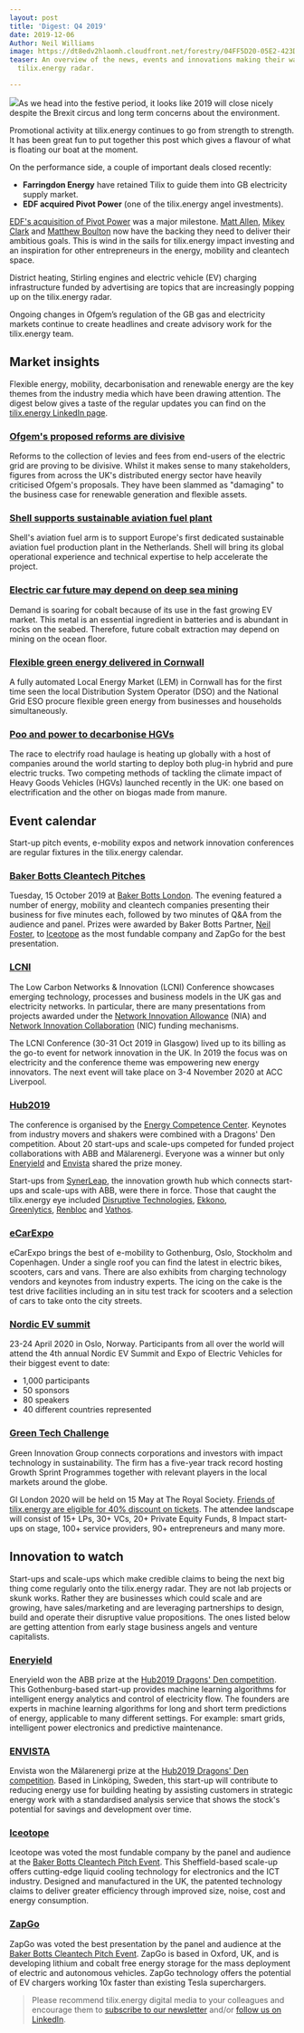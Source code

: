 ```yaml
---
layout: post
title: 'Digest: Q4 2019'
date: 2019-12-06
Author: Neil Williams
image: https://dt8edv2hlaomh.cloudfront.net/forestry/04FF5D20-05E2-423D-9120-5992870BA0AC.jpeg
teaser: An overview of the news, events and innovations making their way onto the
  tilix.energy radar.

---
```

![](https://dt8edv2hlaomh.cloudfront.net/img/blogs/cta.png)As we head into the festive period, it looks like 2019 will close nicely despite the Brexit circus and long term concerns about the environment. 

Promotional activity at tilix.energy continues to go from strength to strength. It has been great fun to put together this post which gives a flavour of what is floating our boat at the moment.  
  
On the performance side, a couple of important deals closed recently:

* **Farringdon Energy** have retained Tilix to guide them into GB electricity supply market.
* **EDF acquired Pivot Power** (one of the tilix.energy angel investments).

[EDF's acquisition of Pivot Power](https://www.linkedin.com/feed/update/urn:li:activity:6597072858881626112) was a major milestone. [Matt Allen](https://www.linkedin.com/in/ACoAAAE8d0QB6LGKyFAlYWzEeuTk0NEhG6r0ztA/), [Mikey Clark](https://www.linkedin.com/in/ACoAAAN9og0BCo0c93VzWqibwHPMIJNJlLcSHes/) and [Matthew Boulton](https://www.linkedin.com/in/ACoAAAEHnrUBqYmLqOCH5en2v9CEoL-jbsOA8XU/) now have the backing they need to deliver their ambitious goals. This is wind in the sails for tilix.energy impact investing and an inspiration for other entrepreneurs in the energy, mobility and cleantech space.

District heating, Stirling engines and electric vehicle (EV) charging infrastructure funded by advertising are topics that are increasingly popping up on the tilix.energy radar.

Ongoing changes in Ofgem’s regulation of the GB gas and electricity markets continue to create headlines and create advisory work for the tilix.energy team.

## Market insights

Flexible energy, mobility, decarbonisation and renewable energy are the key themes from the industry media which have been drawing attention. The digest below gives a taste of the regular updates you can find on the [tilix.energy LinkedIn page](https://www.linkedin.com/company/tilix).

### [Ofgem's proposed reforms are divisive](https://www.linkedin.com/feed/update/urn:li:activity:6603629780434776065)

Reforms to the collection of levies and fees from end-users of the electric grid are proving to be divisive. Whilst it makes sense to many stakeholders, figures from across the UK's distributed energy sector have heavily criticised Ofgem's proposals. They have been slammed as "damaging" to the business case for renewable generation and flexible assets.

### [Shell supports sustainable aviation fuel plant](https://www.linkedin.com/feed/update/urn:li:activity:6601071966814302208)

Shell's aviation fuel arm is to support Europe's first dedicated sustainable aviation fuel production plant in the Netherlands. Shell will bring its global operational experience and technical expertise to help accelerate the project.

### [Electric car future may depend on deep sea mining](https://www.linkedin.com/feed/update/urn:li:activity:6600364159198650368)

Demand is soaring for cobalt because of its use in the fast growing EV market. This metal is an essential ingredient in batteries and is abundant in rocks on the seabed. Therefore, future cobalt extraction may depend on mining on the ocean floor.

### [Flexible green energy delivered in Cornwall](https://www.linkedin.com/feed/update/urn:li:activity:6599630773807050752)

A fully automated Local Energy Market (LEM) in Cornwall has for the first time seen the local Distribution System Operator (DSO) and the National Grid ESO procure flexible green energy from businesses and households simultaneously.

### [Poo and power to decarbonise HGVs](https://www.linkedin.com/feed/update/urn:li:activity:6598565163845120000)

The race to electrify road haulage is heating up globally with a host of companies around the world starting to deploy both plug-in hybrid and pure electric trucks. Two competing methods of tackling the climate impact of Heavy Goods Vehicles (HGVs) launched recently in the UK: one based on electrification and the other on biogas made from manure.

## Event calendar

Start-up pitch events, e-mobility expos and network innovation conferences are regular fixtures in the tilix.energy calendar.

### [Baker Botts Cleantech Pitches](https://www.bakerbotts.com/events/2019/10/cleantech-pitch-event)

Tuesday, 15 October 2019 at [Baker Botts London](https://www.bakerbotts.com/offices/london). The evening featured a number of energy, mobility and cleantech companies presenting their business for five minutes each, followed by two minutes of Q&A from the audience and panel. Prizes were awarded by Baker Botts Partner, [Neil Foster](https://www.bakerbotts.com/people/f/foster-neil), to [Iceotope](https://www.iceotope.com) as the most fundable company and ZapGo for the best presentation.

### [LCNI](http://www.lcniconference.org)

The Low Carbon Networks & Innovation (LCNI) Conference showcases emerging technology, processes and business models in the UK gas and electricity networks. In particular, there are many presentations from projects awarded under the [Network Innovation Allowance](https://www.ofgem.gov.uk/network-regulation-riio-model/network-innovation/electricity-network-innovation-allowance) (NIA) and [Network Innovation Collaboration](http://www.nicollaborationportal.org/) (NIC) funding mechanisms.

The LCNI Conference (30-31 Oct 2019 in Glasgow) lived up to its billing as the go-to event for network innovation in the UK. In 2019 the focus was on electricity and the conference theme was empowering new energy innovators. The next event will take place on 3-4 November 2020 at ACC Liverpool.

### [Hub2019](http://hub2019.se)

The conference is organised by the [Energy Competence Center](http://www.eccsweden.se/). Keynotes from industry movers and shakers were combined with a Dragons' Den competition. About 20 start-ups and scale-ups competed for funded project collaborations with ABB and Mälarenergi. Everyone was a winner but only [Eneryield](http://www.eneryield.com) and [Envista](https://www.envista.se) shared the prize money.

Start-ups from [SynerLeap](https://synerleap.com), the innovation growth hub which connects start-ups and scale-ups with ABB, were there in force. Those that caught the tilix.energy eye included [Disruptive Technologies](https://disruptive-technologies.com/), [Ekkono](https://ekkono.ai/), [Greenlytics](https://greenlytics.io/), [Renbloc](https://renbloc.com/) and [Vathos](https://vathos-robotics.com/).

### [eCarExpo](http://ecarexpo.se)

eCarExpo brings the best of e-mobility to Gothenburg, Oslo, Stockholm and Copenhagen. Under a single roof you can find the latest in electric bikes, scooters, cars and vans. There are also exhibits from charging technology vendors and keynotes from industry experts. The icing on the cake is the test drive facilities including an in situ test track for scooters and a selection of cars to take onto the city streets.

### [Nordic EV summit](https://nordicevs.no)

23-24 April 2020 in Oslo, Norway. Participants from all over the world will attend the 4th annual Nordic EV Summit and Expo of Electric Vehicles for their biggest event to date:

* 1,000 participants
* 50 sponsors
* 80 speakers
* 40 different countries represented

### [Green Tech Challenge](https://gi-london-2020-tickets.eventbrite.dk/?discount%3DTilix2020)

Green Innovation Group connects corporations and investors with impact technology in sustainability. The firm has a five-year track record hosting Growth Sprint Programmes together with relevant players in the local markets around the globe.

GI London 2020 will be held on 15 May at The Royal Society. [Friends of tilix.energy are eligible for 40% discount on tickets](https://gi-london-2020-tickets.eventbrite.dk/?discount%3DTilix2020). The attendee landscape will consist of 15+ LPs, 30+ VCs, 20+ Private Equity Funds, 8 Impact start-ups on stage, 100+ service providers, 90+ entrepreneurs and many more.

## Innovation to watch

Start-ups and scale-ups which make credible claims to being the next big thing come regularly onto the tilix.energy radar. They are not lab projects or skunk works. Rather they are businesses which could scale and are growing, have sales/marketing and are leveraging partnerships to design, build and operate their disruptive value propositions. The ones listed below are getting attention from early stage business angels and venture capitalists.

### [Eneryield](http://www.eneryield.com)

Eneryield won the ABB prize at the [Hub2019 Dragons' Den competition](https://www.hub2019dragonsdens.com). This Gothenburg-based start-up provides machine learning algorithms for intelligent energy analytics and control of electricity flow. The founders are experts in machine learning algorithms for long and short term predictions of energy, applicable to many different settings. For example: smart grids, intelligent power electronics and predictive maintenance.

### [ENVISTA](https://www.envista.se)

Envista won the Mälarenergi prize at the [Hub2019 Dragons' Den competition](https://www.hub2019dragonsdens.com). Based in Linköping, Sweden, this start-up will contribute to reducing energy use for building heating by assisting customers in strategic energy work with a standardised analysis service that shows the stock's potential for savings and development over time.

### [Iceotope](https://www.iceotope.com)

Iceotope was voted the most fundable company by the panel and audience at the [Baker Botts Cleantech Pitch Event](https://www.bakerbotts.com/events/2019/10/cleantech-pitch-event). This Sheffield-based scale-up offers cutting-edge liquid cooling technology for electronics and the ICT industry. Designed and manufactured in the UK, the patented technology claims to deliver greater efficiency through improved size, noise, cost and energy consumption.

### [ZapGo](https://zapgo.com)

ZapGo was voted the best presentation by the panel and audience at the [Baker Botts Cleantech Pitch Event](https://www.bakerbotts.com/events/2019/10/cleantech-pitch-event). ZapGo is based in Oxford, UK, and is developing lithium and cobalt free energy storage for the mass deployment of electric and autonomous vehicles. ZapGo technology offers the potential of EV chargers working 10x faster than existing Tesla superchargers.

> Please recommend tilix.energy digital media to your colleagues and encourage them to [subscribe to our newsletter](https://www.tilix.uk/signup/mailchimp) and/or [follow us on LinkedIn](https://www.linkedin.com/company/tilix).
